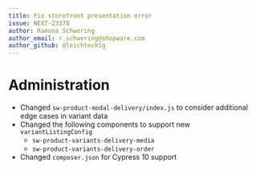 ```yaml
---
title: Fix storefront presentation error
issue: NEXT-23378
author: Ramona Schwering
author_email: r.schwering@shopware.com
author_github: @leichteckig
---
```

# Administration
* Changed `sw-product-modal-delivery/index.js` to consider additional edge cases in variant data
* Changed the following components to support new `variantListingConfig`
  * `sw-product-variants-delivery-media`
  * `sw-product-variants-delivery-order`
* Changed `composer.json` for Cypress 10 support
